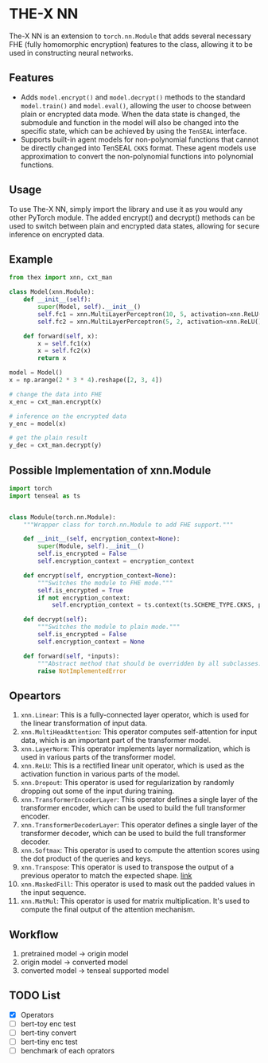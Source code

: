 # THE-X NN

The-X NN is an extension to `torch.nn.Module` that adds several necessary FHE (fully homomorphic encryption) features to the class, allowing it to be used in constructing neural networks.

## Features

+ Adds `model.encrypt()` and `model.decrypt()` methods to the standard `model.train()` and `model.eval()`, allowing the user to choose between plain or encrypted data mode. When the data state is changed, the submodule and function in the model will also be changed into the specific state, which can be achieved by using the `TenSEAL` interface.
+ Supports built-in agent models for non-polynomial functions that cannot be directly changed into TenSEAL `CKKS` format. These agent models use approximation to convert the non-polynomial functions into polynomial functions.

## Usage

To use The-X NN, simply import the library and use it as you would any other PyTorch module. The added encrypt() and decrypt() methods can be used to switch between plain and encrypted data states, allowing for secure inference on encrypted data.

## Example

```python
from thex import xnn, cxt_man

class Model(xnn.Module):
    def __init__(self):
        super(Model, self).__init__()
        self.fc1 = xnn.MultiLayerPerceptron(10, 5, activation=xnn.ReLU())
        self.fc2 = xnn.MultiLayerPerceptron(5, 2, activation=xnn.ReLU())

    def forward(self, x):
        x = self.fc1(x)
        x = self.fc2(x)
        return x

model = Model()
x = np.arange(2 * 3 * 4).reshape([2, 3, 4])

# change the data into FHE
x_enc = cxt_man.encrypt(x)

# inference on the encrypted data
y_enc = model(x)

# get the plain result
y_dec = cxt_man.decrypt(y)
```

## Possible Implementation of xnn.Module

```python
import torch
import tenseal as ts


class Module(torch.nn.Module):
    """Wrapper class for torch.nn.Module to add FHE support."""

    def __init__(self, encryption_context=None):
        super(Module, self).__init__()
        self.is_encrypted = False
        self.encryption_context = encryption_context

    def encrypt(self, encryption_context=None):
        """Switches the module to FHE mode."""
        self.is_encrypted = True
        if not encryption_context:
            self.encryption_context = ts.context(ts.SCHEME_TYPE.CKKS, poly_modulus_degree=4096, coeff_mod_bit_sizes=[40, 40, 40, 40])

    def decrypt(self):
        """Switches the module to plain mode."""
        self.is_encrypted = False
        self.encryption_context = None

    def forward(self, *inputs):
        """Abstract method that should be overridden by all subclasses."""
        raise NotImplementedError
```

## Opeartors

1. `xnn.Linear`: This is a fully-connected layer operator, which is used for the linear transformation of input data.
2. `xnn.MultiHeadAttention`: This operator computes self-attention for input data, which is an important part of the transformer model.
3. `xnn.LayerNorm`: This operator implements layer normalization, which is used in various parts of the transformer model.
4. `xnn.ReLU`: This is a rectified linear unit operator, which is used as the activation function in various parts of the model.
5. `xnn.Dropout`: This operator is used for regularization by randomly dropping out some of the input during training.
6. `xnn.TransformerEncoderLayer`: This operator defines a single layer of the transformer encoder, which can be used to build the full transformer encoder.
7. `xnn.TransformerDecoderLayer`: This operator defines a single layer of the transformer decoder, which can be used to build the full transformer decoder.
8. `xnn.Softmax`: This operator is used to compute the attention scores using the dot product of the queries and keys.
9. `xnn.Transpose`: This operator is used to transpose the output of a previous operator to match the expected shape.  [link](https://github.com/OpenMined/TenSEAL/pull/443)
10. `xnn.MaskedFill`: This operator is used to mask out the padded values in the input sequence.
11. `xnn.MatMul`: This operator is used for matrix multiplication. It's used to compute the final output of the attention mechanism.

## Workflow

1. pretrained model -> origin model
2. origin model -> converted model
3. converted model -> tenseal supported model

## TODO List

- [X] Operators
- [ ] bert-toy enc test
- [ ] bert-tiny convert
- [ ] bert-tiny enc test
- [ ] benchmark of each oprators
